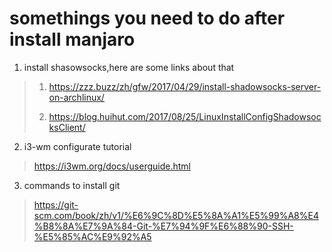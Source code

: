# somethings you need to do after install manjaro

1. install shasowsocks,here are some links about that
>1. https://zzz.buzz/zh/gfw/2017/04/29/install-shadowsocks-server-on-archlinux/
>
>2. https://blog.huihut.com/2017/08/25/LinuxInstallConfigShadowsocksClient/
> 

2. i3-wm configurate tutorial 
> https://i3wm.org/docs/userguide.html

3. commands to install git 
> https://git-scm.com/book/zh/v1/%E6%9C%8D%E5%8A%A1%E5%99%A8%E4%B8%8A%E7%9A%84-Git-%E7%94%9F%E6%88%90-SSH-%E5%85%AC%E9%92%A5
